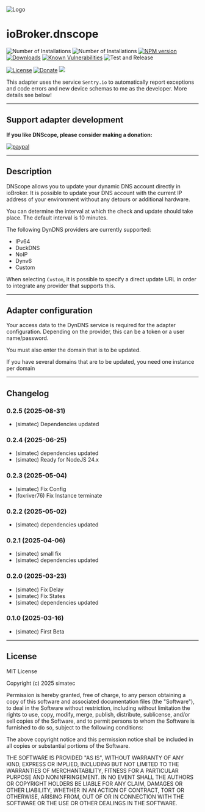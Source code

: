 ![Logo](admin/dnscope.png)
# ioBroker.dnscope

![Number of Installations](http://iobroker.live/badges/dnscope-installed.svg)
![Number of Installations](http://iobroker.live/badges/dnscope-stable.svg)
[![NPM version](http://img.shields.io/npm/v/iobroker.dnscope.svg)](https://www.npmjs.com/package/iobroker.dnscope)
[![Downloads](https://img.shields.io/npm/dm/iobroker.dnscope.svg)](https://www.npmjs.com/package/iobroker.dnscope)
[![Known Vulnerabilities](https://snyk.io/test/github/simatec/ioBroker.dnscope/badge.svg)](https://snyk.io/test/github/simatec/ioBroker.dnscope)
![Test and Release](https://github.com/simatec/ioBroker.dnscope/workflows/Test%20and%20Release/badge.svg)

[![License](https://img.shields.io/github/license/simatec/ioBroker.dnscope?style=flat)](https://github.com/simatec/ioBroker.dnscope/blob/master/LICENSE)
[![Donate](https://img.shields.io/badge/paypal-donate%20|%20spenden-blue.svg)](https://paypal.me/mk1676)
[![](https://img.shields.io/static/v1?label=Sponsor&message=%E2%9D%A4&logo=GitHub&color=%23fe8e86)](https://github.com/sponsors/simatec)

This adapter uses the service `Sentry.io` to automatically report exceptions and code errors and new device schemas to me as the developer. More details see below!

---

## Support adapter development

**If you like DNScope, please consider making a donation:**

[![paypal](https://www.paypalobjects.com/en_US/DK/i/btn/btn_donateCC_LG.gif)](https://paypal.me/mk1676)

---

## Description

DNScope allows you to update your dynamic DNS account directly in ioBroker.
It is possible to update your DNS account with the current IP address of your environment without any detours or additional hardware.

You can determine the interval at which the check and update should take place. 
The default interval is 10 minutes.

The following DynDNS providers are currently supported:

* IPv64
* DuckDNS
* NoIP
* Dynv6
* Custom

When selecting `Custom`, it is possible to specify a direct update URL in order to integrate any provider that supports this.

---

## Adapter configuration

Your access data to the DynDNS service is required for the adapter configuration.
Depending on the provider, this can be a token or a user name/password.

You must also enter the domain that is to be updated. 

If you have several domains that are to be updated, you need one instance per domain

---
<!-- ### **WORK IN PROGRESS** -->
## Changelog
### 0.2.5 (2025-08-31)
* (simatec) Dependencies updated

### 0.2.4 (2025-06-25)
* (simatec) dependencies updated
* (simatec) Ready for NodeJS 24.x

### 0.2.3 (2025-05-04)
* (simatec) Fix Config
* (foxriver76) Fix Instance terminate

### 0.2.2 (2025-05-02)
* (simatec) dependencies updated

### 0.2.1 (2025-04-06)
* (simatec) small fix
* (simatec) dependencies updated

### 0.2.0 (2025-03-23)
* (simatec) Fix Delay
* (simatec) Fix States
* (simatec) dependencies updated

### 0.1.0 (2025-03-16)
* (simatec) First Beta

---

## License
MIT License

Copyright (c) 2025 simatec

Permission is hereby granted, free of charge, to any person obtaining a copy
of this software and associated documentation files (the "Software"), to deal
in the Software without restriction, including without limitation the rights
to use, copy, modify, merge, publish, distribute, sublicense, and/or sell
copies of the Software, and to permit persons to whom the Software is
furnished to do so, subject to the following conditions:

The above copyright notice and this permission notice shall be included in all
copies or substantial portions of the Software.

THE SOFTWARE IS PROVIDED "AS IS", WITHOUT WARRANTY OF ANY KIND, EXPRESS OR
IMPLIED, INCLUDING BUT NOT LIMITED TO THE WARRANTIES OF MERCHANTABILITY,
FITNESS FOR A PARTICULAR PURPOSE AND NONINFRINGEMENT. IN NO EVENT SHALL THE
AUTHORS OR COPYRIGHT HOLDERS BE LIABLE FOR ANY CLAIM, DAMAGES OR OTHER
LIABILITY, WHETHER IN AN ACTION OF CONTRACT, TORT OR OTHERWISE, ARISING FROM,
OUT OF OR IN CONNECTION WITH THE SOFTWARE OR THE USE OR OTHER DEALINGS IN THE
SOFTWARE.